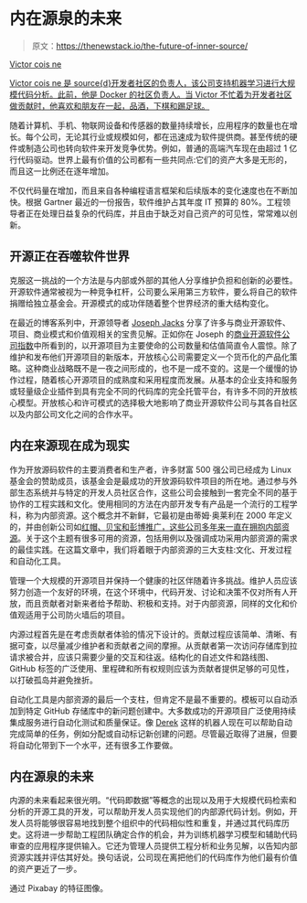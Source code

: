 # 内在源泉的未来

> 原文：<https://thenewstack.io/the-future-of-inner-source/>

[](https://sourced.tech/)

[Victor cois ne](https://sourced.tech/)

[Victor cois ne 是 source{d}开发者社区的负责人，该公司支持机器学习进行大规模代码分析。此前，他是 Docker 的社区负责人。当 Victor 不忙着为开发者社区做贡献时，他喜欢和朋友在一起，品酒，下棋和踢足球。](https://sourced.tech/)

[](https://sourced.tech/)[](https://sourced.tech/)

随着计算机、手机、物联网设备和传感器的数量持续增长，应用程序的数量也在增长。每个公司，无论其行业或规模如何，都在迅速成为软件提供商。甚至传统的硬件或制造公司也转向软件来开发竞争优势。例如，普通的高端汽车现在由超过 1 亿行代码驱动。世界上最有价值的公司都有一些共同点:它们的资产大多是无形的，而且这一比例还在逐年增加。

不仅代码量在增加，而且来自各种编程语言框架和后续版本的变化速度也在不断加快。根据 Gartner 最近的一份报告，软件维护占其年度 IT 预算的 80%。工程领导者正在处理日益复杂的代码库，并且由于缺乏对自己资产的可见性，常常难以创新。

## 开源正在吞噬软件世界

克服这一挑战的一个方法是与内部或外部的其他人分享维护负担和创新的必要性。开源软件通常被视为一种竞争杠杆，公司要么采用第三方软件，要么将自己的软件捐赠给独立基金会。开源模式的成功伴随着整个世界经济的重大结构变化。

在最近的博客系列中，开源领导者 [Joseph Jacks](https://twitter.com/asynchio) 分享了许多与商业开源软件、项目、商业模式和价值观相关的宝贵见解。正如你在 Joseph 的[商业开源软件公司指数](https://docs.google.com/spreadsheets/u/1/d/17nKMpi_Dh5slCqzLSFBoWMxNvWiwt2R-t4e_l7LPLhU/edit)中所看到的，以开源项目为主要使命的公司数量和估值简直令人震惊。除了维护和发布他们开源项目的新版本，开放核心公司需要定义一个货币化的产品化策略。这种商业战略既不是一夜之间形成的，也不是一成不变的。这是一个缓慢的协作过程，随着核心开源项目的成熟度和采用程度而发展。从基本的企业支持和服务或轻量级企业插件到具有完全不同的代码库的完全托管平台，有许多不同的开放核心模型。开放核心和许可模式的选择极大地影响了商业开源软件公司与其各自社区以及内部公司文化之间的合作水平。

## 内在来源现在成为现实

作为开放源码软件的主要消费者和生产者，许多财富 500 强公司已经成为 Linux 基金会的赞助成员，该基金会是最成功的开放源码软件项目的所在地。通过参与外部生态系统并与特定的开发人员社区合作，这些公司会接触到一套完全不同的基于协作的工程实践和文化。使用相同的方法在内部开发专有产品是一个流行的工程学科，称为内部资源。这个概念并不新鲜，它最初是由蒂姆·奥莱利在 2000 年定义的，并由创新公司如[红帽、贝宝和彭博推广，这些公司多年来一直在拥抱内部资源](https://thenewstack.io/github-bloomberg-talk-using-innersource-build-open-source-project-development-behind-company-firewalls/)。关于这个主题有很多可用的资源，包括用例以及强调成功采用内部资源的需求的最佳实践。在这篇文章中，我们将着眼于内部资源的三大支柱:文化、开发过程和自动化工具。

管理一个大规模的开源项目并保持一个健康的社区伴随着许多挑战。维护人员应该努力创造一个友好的环境，在这个环境中，代码开发、讨论和决策不仅对所有人开放，而且贡献者对新来者给予帮助、积极和支持。对于内部资源，同样的文化和价值观适用于公司防火墙后的项目。

内源过程首先是在考虑贡献者体验的情况下设计的。贡献过程应该简单、清晰、有据可查，以尽量减少维护者和贡献者之间的摩擦。从贡献者第一次访问存储库到拉请求被合并，应该只需要少量的交互和往返。结构化的自述文件和路线图、GitHub 标签的广泛使用、里程碑和所有权规则应该为贡献者提供足够的可见性，以打破孤岛并避免挫折。

自动化工具是内部资源的最后一个支柱，但肯定不是最不重要的。模板可以自动添加到特定 GitHub 存储库中的新问题创建中。大多数成功的开源项目广泛使用持续集成服务进行自动化测试和质量保证。像 [Derek](https://github.com/alexellis/derek) 这样的机器人现在可以帮助自动完成简单的任务，例如分配或自动标记新创建的问题。尽管最近取得了进展，但要将自动化带到下一个水平，还有很多工作要做。

## 内在源泉的未来

内源的未来看起来很光明。“代码即数据”等概念的出现以及用于大规模代码检索和分析的开源工具的开发，可以帮助开发人员实现他们的内部源代码计划。例如，开发人员将能够很容易地找到整个组织中的代码相似性和重复，并通过其代码库历史。这将进一步帮助工程团队确定合作的机会，并为训练机器学习模型和辅助代码审查的应用程序提供输入。它还为管理人员提供工程分析和业务见解，以告知内部资源实践并评估其好处。换句话说，公司现在离把他们的代码库作为他们最有价值的资产更近了一步。

通过 Pixabay 的特征图像。

<svg xmlns:xlink="http://www.w3.org/1999/xlink" viewBox="0 0 68 31" version="1.1"><title>Group</title> <desc>Created with Sketch.</desc></svg>
